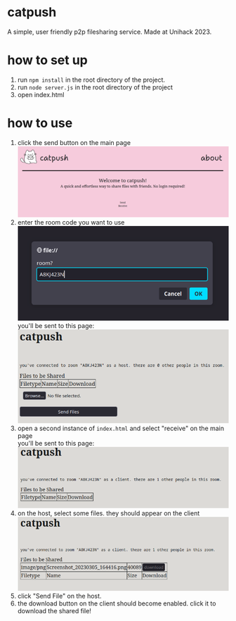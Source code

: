 # catpush
A simple, user friendly p2p filesharing service.
Made at Unihack 2023.

# how to set up
1. run `npm install` in the root directory of the project.
2. run `node server.js` in the root directory of the project
3. open index.html

# how to use
1. click the send button on the main page  
![main page](readme-assets/mainpage.png)  
2. enter the room code you want to use  
![join room](readme-assets/joinroom.png)    
you'll be sent to this page:  
![host room screen](readme-assets/hostscreen.png)  
3. open a second instance of `index.html` and select "receive" on the main page  
you'll be sent to this page:  
![client room screen](readme-assets/clientscreen.png)  
4. on the host, select some files. they should appear on the client  
![file select preview](readme-assets/clientdownload.png)  
5. click "Send File" on the host.  
6. the download button on the client should become enabled. click it to download the shared file!  
